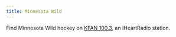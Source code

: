 ```yaml
---
title: Minnesota Wild
---
```

Find Minnesota Wild hockey on [KFAN 100.3](https://kfan.iheart.com/), 
an iHeartRadio station.
